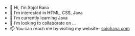 - 👋 Hi, I’m Sojol Rana
- 👀 I’m interested in HTML, CSS, Java
- 🌱 I’m currently learning Java
- 💞️ I’m looking to collaborate on ...
- 📫 You can reach me by visiting my website- <a href="https://sojolrana.com">sojolrana.com</a>
